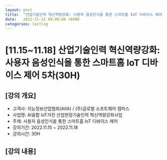 ```yaml
---
layout: post
title:  "산업기술인력 혁신역량강화: 사용자 음성인식을 통한 스마트홈 IoT 디바이스 제어 5차(30H)"
date:   2022-11-15 09:00:00 +0900
categories: lectlog
---
```


# [11.15~11.18] 산업기술인력 혁신역량강화: 사용자 음성인식을 통한 스마트홈 IoT 디바이스 제어 5차(30H)

## [강의 개요]

* 고객사: 지능정보산업협회(AIIA) / (주)글로벌 소프트웨어 캠퍼스
* 사업명: AI융합 IoT가전 산업현장기술인력 혁신역량강화사업
* 주제: 사용자 음성인식을 통한 스마트홈 IoT 디바이스 제어
* 강의기간: 2022.11.15 ~ 2022.11.18
* 강의시간: 30H

## [강의 내용]

